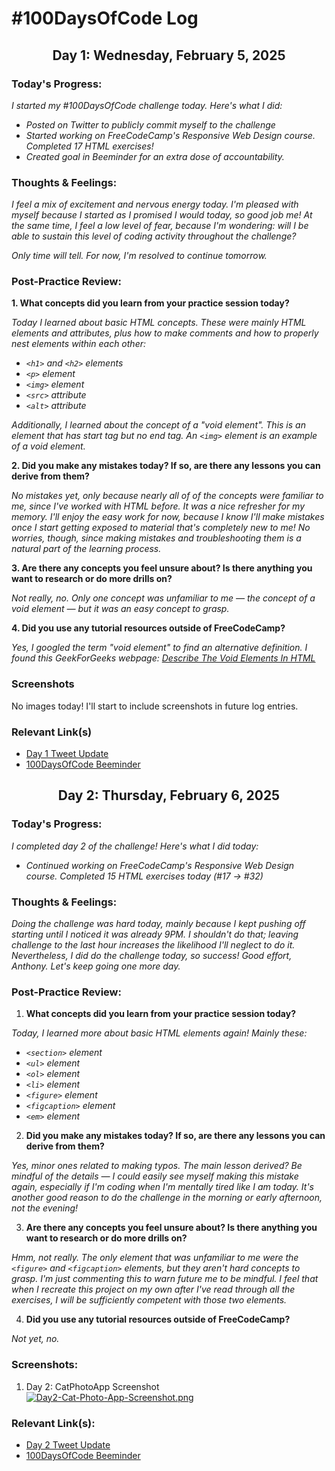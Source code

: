 # #100DaysOfCode Log






<h2 align="center"> Day 1: Wednesday, February 5, 2025</h2>

### **Today's Progress**: 
_I started my #100DaysOfCode challenge today. Here's what I did:_
- _Posted on Twitter to publicly commit myself to the challenge_
- _Started working on FreeCodeCamp's Responsive Web Design course. Completed 17 HTML exercises!_
- _Created goal in Beeminder for an extra dose of accountability._

### **Thoughts & Feelings**: 
_I feel a mix of excitement and nervous energy today. I'm pleased with myself because I started as I promised I would today, so good job me! At the same time, I feel a low level of fear, because I'm wondering: will I be able to sustain this level of coding activity throughout the challenge?_

_Only time will tell. For now, I'm resolved to continue tomorrow._

### **Post-Practice Review**:

**1. What concepts did you learn from your practice session today?**

*Today I learned about basic HTML concepts. These were mainly HTML elements and attributes, plus how to make comments and how to properly nest elements within each other:*
- *`<h1>` and `<h2>` elements*
- *`<p>` element*
- *`<img>` element*
- *`<src>` attribute*
- *`<alt>` attribute*

*Additionally, I learned about the concept of a "void element". This is an element that has start tag but no end tag. An `<img>` element is an example of a void element.*
   
**2. Did you make any mistakes today? If so, are there any lessons you can derive from them?**

_No mistakes yet, only because nearly all of of the concepts were familiar to me, since I've worked with HTML before. It was a nice refresher for my memory. I'll enjoy the easy work for now, because I know I'll make mistakes once I start getting exposed to material that's completely new to me! No worries, though, since making mistakes and troubleshooting them is a natural part of the learning process._

**3. Are there any concepts you feel unsure about? Is there anything you want to research or do more drills on?**

_Not really, no. Only one concept was unfamiliar to me — the concept of a void element — but it was an easy concept to grasp._

**4. Did you use any tutorial resources outside of FreeCodeCamp?**

*Yes, I googled the term "void element" to find an alternative definition. I found this GeekForGeeks webpage: [Describe The Void Elements In HTML](https://www.geeksforgeeks.org/describe-the-void-elements-in-html/)*

### **Screenshots**
No images today! I'll start to include screenshots in future log entries.

### **Relevant Link(s)**
- [Day 1 Tweet Update](https://x.com/autodidactdiary/status/1887324266804224356)
- [100DaysOfCode Beeminder](https://www.beeminder.com/andrasv/100daysofcode)



<h2 align="center"> Day 2: Thursday, February 6, 2025</h2>

### **Today's Progress**: 
*I completed day 2 of the challenge! Here's what I did today:*
- *Continued working on FreeCodeCamp's Responsive Web Design course. Completed 15 HTML exercises today (#17 → #32)*

### **Thoughts & Feelings**: 
*Doing the challenge was hard today, mainly because I kept pushing off starting until I noticed it was already 9PM. I shouldn't do that; leaving challenge to the last hour increases the likelihood I'll neglect to do it. Nevertheless, I did do the challenge today, so success! Good effort, Anthony. Let's keep going one more day.*

### **Post-Practice Review**:

1. **What concepts did you learn from your practice session today?**

_Today, I learned more about basic HTML elements again! Mainly these:_
- *`<section>` element*
- *`<ul>` element*
- *`<ol>` element*
- *`<li>` element*
- *`<figure>` element*
- *`<figcaption>` element*
- *`<em>` element*

2. **Did you make any mistakes today? If so, are there any lessons you can derive from them?**

*Yes, minor ones related to making typos. The main lesson derived? Be mindful of the details — I could easily see myself making this mistake again, especially if I'm coding when I'm mentally tired like I am today. It's another good reason to do the challenge in the morning or early afternoon, not the evening!*

3. **Are there any concepts you feel unsure about? Is there anything you want to research or do more drills on?**

_Hmm, not really. The only element that was unfamiliar to me were the `<figure>` and `<figcaption>` elements, but they aren't hard concepts to grasp. I'm just commenting this to warn future me to be mindful. I feel that when I recreate this project on my own after I've read through all the exercises, I will be sufficiently competent with those two elements._

4. **Did you use any tutorial resources outside of FreeCodeCamp?**

_Not yet, no._

### **Screenshots**:

1. Day 2: CatPhotoApp Screenshot
[![Day2-Cat-Photo-App-Screenshot.png](https://i.postimg.cc/qq1NFdW9/Day2-Cat-Photo-App-Screenshot.png)](https://postimg.cc/rRtyd7VJ)

### **Relevant Link(s)**:
- [Day 2 Tweet Update](https://x.com/autodidactdiary/status/1887705369591300346)
- [100DaysOfCode Beeminder](https://www.beeminder.com/andrasv/100daysofcode)




